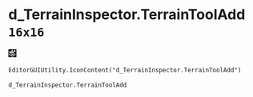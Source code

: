 # d_TerrainInspector.TerrainToolAdd `16x16`
<img src="/img/d_TerrainInspector.TerrainToolAdd.png" width=16 height=16>

``` CSharp
EditorGUIUtility.IconContent("d_TerrainInspector.TerrainToolAdd")
```
```
d_TerrainInspector.TerrainToolAdd
```
